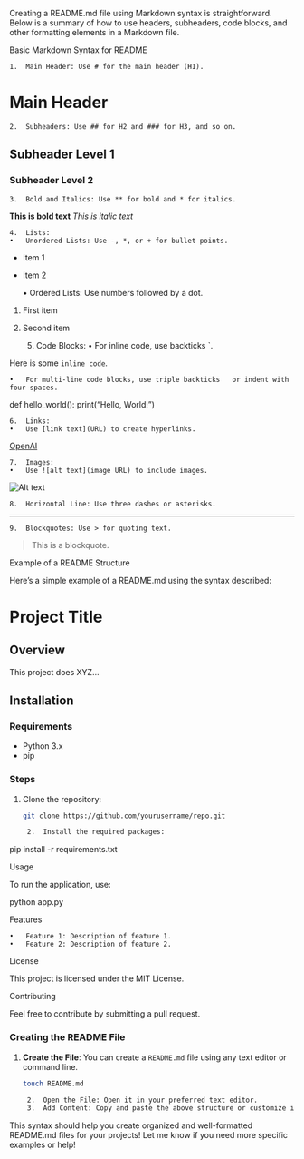 Creating a README.md file using Markdown syntax is straightforward. Below is a summary of how to use headers, subheaders, code blocks, and other formatting elements in a Markdown file.

Basic Markdown Syntax for README

	1.	Main Header: Use # for the main header (H1).

# Main Header


	2.	Subheaders: Use ## for H2 and ### for H3, and so on.

## Subheader Level 1
### Subheader Level 2


	3.	Bold and Italics: Use ** for bold and * for italics.

**This is bold text**
*This is italic text*


	4.	Lists:
	•	Unordered Lists: Use -, *, or + for bullet points.

- Item 1
- Item 2


	•	Ordered Lists: Use numbers followed by a dot.

1. First item
2. Second item


	5.	Code Blocks:
	•	For inline code, use backticks `.

Here is some `inline code`.


	•	For multi-line code blocks, use triple backticks   or indent with four spaces.



def hello_world():
print(“Hello, World!”)




	6.	Links:
	•	Use [link text](URL) to create hyperlinks.

[OpenAI](https://www.openai.com)


	7.	Images:
	•	Use ![alt text](image URL) to include images.

![Alt text](https://example.com/image.png)


	8.	Horizontal Line: Use three dashes or asterisks.

---


	9.	Blockquotes: Use > for quoting text.

> This is a blockquote.



Example of a README Structure

Here’s a simple example of a README.md using the syntax described:

# Project Title

## Overview
This project does XYZ...

## Installation

### Requirements
- Python 3.x
- pip

### Steps
1. Clone the repository:
   ```bash
   git clone https://github.com/yourusername/repo.git

	2.	Install the required packages:

pip install -r requirements.txt



Usage

To run the application, use:

python app.py

Features

	•	Feature 1: Description of feature 1.
	•	Feature 2: Description of feature 2.

License

This project is licensed under the MIT License.

Contributing

Feel free to contribute by submitting a pull request.

### Creating the README File

1. **Create the File**: You can create a `README.md` file using any text editor or command line.
   ```bash
   touch README.md

	2.	Open the File: Open it in your preferred text editor.
	3.	Add Content: Copy and paste the above structure or customize it to fit your project.

This syntax should help you create organized and well-formatted README.md files for your projects! Let me know if you need more specific examples or help!
